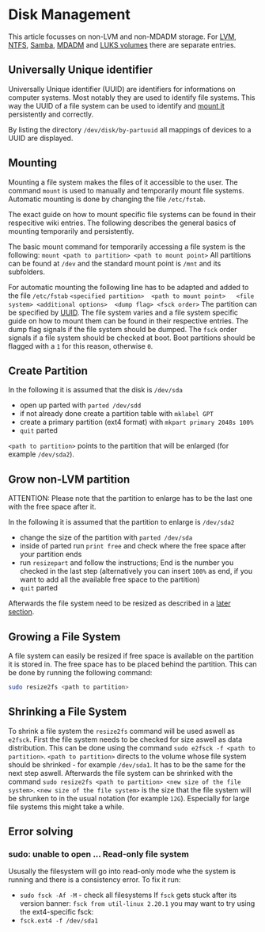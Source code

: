 # Disk Management

This article focusses on non-LVM and non-MDADM storage.
For [LVM](lvm.md), [NTFS](./ntfs.md), [Samba](./samba.md), [MDADM](./mdadm.md) and [LUKS volumes](./dm-crypt.md) there
are separate entries.

## Universally Unique identifier

Universally Unique identifier (UUID) are identifiers for informations on
computer systems.
Most notably they are used to identify file systems.
This way the UUID of a file system can be used to identify and
[mount it](#mounting) persistently and correctly.

By listing the directory `/dev/disk/by-partuuid` all mappings of devices to a
UUID are displayed.

## Mounting

Mounting a file system makes the files of it accessible to the user.
The command `mount` is used to manually and temporarily mount file systems.
Automatic mounting is done by changing the file `/etc/fstab`.

The exact guide on how to mount specific file systems can be found in their
respecitive wiki entries.
The following describes the general basics of mounting temporarily and
persistently.

The basic mount command for temporarily accessing a file system is the
following:
`mount <path to partition> <path to mount point>`
All partitions can be found at `/dev` and the standard mount point is `/mnt` and
its subfolders.

For automatic mounting the following line has to be adapted and added to the
file `/etc/fstab`
`<specified partition>	<path to mount point>   <file system> <additional options>  <dump flag> <fsck order>`
The partition can be specified by [UUID](#universally-unique-identifier).
The file system varies and a file system specific guide on how to mount them
can be found in their respective entries.
The dump flag signals if the file system should be dumped.
The `fsck` order signals if a file system should be checked at boot.
Boot partitions should be flagged with a `1` for this reason, otherwise `0`.

## Create Partition

In the following it is assumed that the disk is `/dev/sda`

- open up parted with `parted /dev/sdd`
- if not already done create a partition table with `mklabel GPT`
- create a primary partition (ext4 format) with `mkpart primary 2048s 100%`
- `quit` parted

`<path to partition>` points to the partition that will be enlarged (for
example `/dev/sda2`).

## Grow non-LVM partition

ATTENTION: Please note that the partition to enlarge has to be the last one with
the free space after it.

In the following it is assumed that the partition to enlarge is `/dev/sda2`

- change the size of the partition with `parted /dev/sda`
- inside of parted run `print free` and check where the free space after your
partition ends
- run `resizepart` and follow the instructions; End is the number you checked in
the last step (alternatively you can insert `100%` as end, if you want to add all
the available free space to the partition)
- `quit` parted

Afterwards the file system need to be resized as described in a
[later section](#growing-a-file-system).

## Growing a File System

A file system can easily be resized if free space is available on the partition
it is stored in.
The free space has to be placed behind the partition.
This can be done by running the following command:

```sh
sudo resize2fs <path to partition>
```

## Shrinking a File System

To shrink a file system the `resize2fs` command will be used aswell as `e2fsck`.
First the file system needs to be checked for size aswell as data distribution.
This can be done using the command `sudo e2fsck -f <path to partition>`.
`<path to partition>` directs to the volume whose file system should be
shrinked - for example `/dev/sda1`.
It has to be the same for the next step aswell.
Afterwards the file system can be shrinked with the command
`sudo resize2fs <path to partition> <new size of the file system>`.
`<new size of the file system>` is the size that the file system will be
shrunken to in the usual notation (for example `12G`).
Especially for large file systems this might take a while.

## Error solving

### sudo: unable to open ... Read-only file system

Ususally the filesystem will go into read-only mode whe the system is running
and there is a consistency error.
To fix it run:

- `sudo fsck -Af -M` - check all filesystems
  If `fsck` gets stuck after its version banner:
  `fsck from util-linux 2.20.1`
  you may want to try using the ext4-specific fsck:
- `fsck.ext4 -f /dev/sda1`
